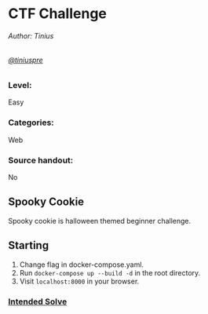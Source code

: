 # CTF Challenge
###### Author: Tinius
###### [@tiniuspre](https://github.com/tiniuspre)

### Level:
Easy

### Categories:
Web

### Source handout:
No

## Spooky Cookie
Spooky cookie is halloween themed beginner challenge.

## Starting
1. Change flag in docker-compose.yaml.
2. Run `docker-compose up --build -d` in the root directory.
3. Visit `localhost:8000` in your browser.

### [Intended Solve](Solve.md)